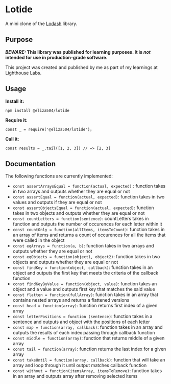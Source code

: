 # Lotide

A mini clone of the [Lodash](https://lodash.com) library.

## Purpose

**_BEWARE:_ This library was published for learning purposes. It is _not_ intended for use in production-grade software.**

This project was created and published by me as part of my learnings at Lighthouse Labs. 

## Usage

**Install it:**

`npm install @eliza504/lotide`

**Require it:**

`const _ = require('@eliza504/lotide');`

**Call it:**

`const results = _.tail([1, 2, 3]) // => [2, 3]`

## Documentation

The following functions are currently implemented:

* `const assertArraysEqual = function(actual, expected)` : function takes in two arrays and outputs whether they are equal or not
* `const assertEqual = function(actual, expected)`: function takes in two values and outputs if they are equal or not
* `const assertObjectsEqual = function(actual, expected)`: function takes in two objects and outputs whether they are equal or not
* `const countLetters = function(sentence)`: countLetters takes in function and outputs the number of occurences for each letter within it
* `const countOnly = function(allItems, itemsToCount)`: function takes in an array of items and returns a count of occurences for all the items that were called in the object
* `const eqArrays = function(a, b)`: function takes in two arrays and outputs whether they are equal or not
* `const eqObjects = function(object1, object2)`: function takes in two objects and outputs whether they are equal or not
* `const findKey = function(object, callback)`: function takes in an object and outputs the first key that meets the criteria of the callback function
* `const findKeyByValue = function(object, value)`: function takes an object and a value and outputs first key that matches the said value
* `const flatten = function(fullArray)`: function takes in an array that contains nested arrays and returns a flattened versions
* `const head = function(array)`: function returns first index of a given array
* `const letterPositions = function (sentence)`: function takes in a sentence and outputs and object with the positions of each letter
* `const map = function(array, callback)`: function takes in an array and outputs the results of each index passing through callback function
* `const middle = function(array)`: function that returns middle of a given array
* `const tail = function(array)`: function returns the last index for a given array
* `const takeUntil = function(array, callback)`: function that will take an array and loop through it until output matches callback function
* `const without = function(itemsArray, itemsToRemove)`: function takes in an array and outputs array after removing selected items
